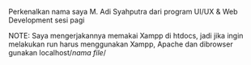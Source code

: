 Perkenalkan nama saya M. Adi Syahputra dari program UI/UX & Web Development sesi pagi

NOTE: Saya mengerjakannya memakai Xampp di htdocs, jadi jika ingin melakukan run harus menggunakan Xampp, Apache dan dibrowser gunakan localhost/*nama file*/
